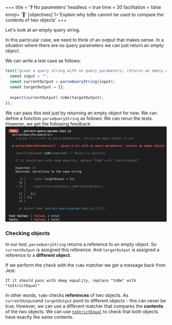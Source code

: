 +++
title = '❓ No parameters'
headless = true
time = 30
facilitation = false
emoji= '🧩'
[objectives]
    1='Explain why toBe cannot be used to compare the contents of two objects'
+++

Let's look at an empty query string.

In this particular case, we need to think of an output that makes sense. In a situation where there are no query parameters we can just return an _empty object_.

We can write a test case as follows:

```js
test("given a query string with no query parameters, returns an empty object", function () {
  const input = "";
  const currentOutput = parseQueryString(input);
  const targetOutput = {};

  expect(currentOutput).toBe(targetOutput);
});
```

We can pass this test just by returning an empty object for now.
We can define a function `parseQueryString` as follows:
We can rerun the tests. However, we get the following feedback:
![to-be-check-error](to-be-check-error.png)

### Checking objects

In our test, `parseQueryString` returns a reference to an empty object.
So `currentOutput` is assigned this reference.
And `targetOutput` is assigned a reference to a **different object**.

If we perform the check with the `toBe` matcher we get a message back from Jest:

```terminal
If it should pass with deep equality, replace "toBe" with "toStrictEqual"
```

In other words, `toBe` checks **references** of two objects. As `currentOutput`and `targetOutput` point to different objects - this can never be true. However, we can use a different matcher that compares the **contents** of the two objects. We can use [`toStrictEqual`](https://jestjs.io/docs/expect#tostrictequalvalue) to check that both objects have exaclty the same contents.
